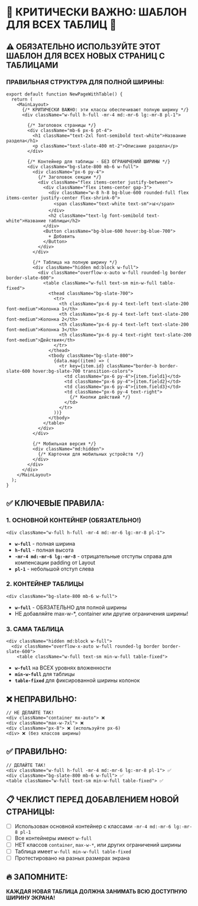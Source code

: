 # 🚨 КРИТИЧЕСКИ ВАЖНО: ШАБЛОН ДЛЯ ВСЕХ ТАБЛИЦ 🚨

## ⚠️ ОБЯЗАТЕЛЬНО ИСПОЛЬЗУЙТЕ ЭТОТ ШАБЛОН ДЛЯ ВСЕХ НОВЫХ СТРАНИЦ С ТАБЛИЦАМИ

### ПРАВИЛЬНАЯ СТРУКТУРА ДЛЯ ПОЛНОЙ ШИРИНЫ:

```tsx
export default function NewPageWithTable() {
  return (
    <MainLayout>
      {/* КРИТИЧЕСКИ ВАЖНО: эти классы обеспечивают полную ширину */}
      <div className="w-full h-full -mr-4 md:-mr-6 lg:-mr-8 pl-1">
        
        {/* Заголовок страницы */}
        <div className="mb-6 px-6 pt-4">
          <h1 className="text-2xl font-semibold text-white">Название раздела</h1>
          <p className="text-slate-400 mt-2">Описание раздела</p>
        </div>

        {/* Контейнер для таблицы - БЕЗ ОГРАНИЧЕНИЙ ШИРИНЫ */}
        <div className="bg-slate-800 mb-6 w-full">
          <div className="px-6 py-4">
            {/* Заголовок секции */}
            <div className="flex items-center justify-between">
              <div className="flex items-center gap-3">
                <div className="w-8 h-8 bg-blue-600 rounded-full flex items-center justify-center flex-shrink-0">
                  <span className="text-white text-sm">📊</span>
                </div>
                <h2 className="text-lg font-semibold text-white">Название таблицы</h2>
              </div>
              <Button className="bg-blue-600 hover:bg-blue-700">
                + Добавить
              </Button>
            </div>
          </div>

          {/* Таблица на полную ширину */}
          <div className="hidden md:block w-full">
            <div className="overflow-x-auto w-full rounded-lg border border-slate-600">
              <table className="w-full text-sm min-w-full table-fixed">
                <thead className="bg-slate-700">
                  <tr>
                    <th className="px-6 py-4 text-left text-slate-200 font-medium">Колонка 1</th>
                    <th className="px-6 py-4 text-left text-slate-200 font-medium">Колонка 2</th>
                    <th className="px-6 py-4 text-left text-slate-200 font-medium">Колонка 3</th>
                    <th className="px-6 py-4 text-right text-slate-200 font-medium">Действия</th>
                  </tr>
                </thead>
                <tbody className="bg-slate-800">
                  {data.map((item) => (
                    <tr key={item.id} className="border-b border-slate-600 hover:bg-slate-700 transition-colors">
                      <td className="px-6 py-4">{item.field1}</td>
                      <td className="px-6 py-4">{item.field2}</td>
                      <td className="px-6 py-4">{item.field3}</td>
                      <td className="px-6 py-4 text-right">
                        {/* Кнопки действий */}
                      </td>
                    </tr>
                  ))}
                </tbody>
              </table>
            </div>
          </div>

          {/* Мобильная версия */}
          <div className="md:hidden">
            {/* Карточки для мобильных устройств */}
          </div>
        </div>
      </div>
    </MainLayout>
  );
}
```

## ✅ КЛЮЧЕВЫЕ ПРАВИЛА:

### 1. ОСНОВНОЙ КОНТЕЙНЕР (ОБЯЗАТЕЛЬНО!)
```tsx
<div className="w-full h-full -mr-4 md:-mr-6 lg:-mr-8 pl-1">
```
- **`w-full`** - полная ширина
- **`h-full`** - полная высота
- **`-mr-4 md:-mr-6 lg:-mr-8`** - отрицательные отступы справа для компенсации padding от Layout
- **`pl-1`** - небольшой отступ слева

### 2. КОНТЕЙНЕР ТАБЛИЦЫ
```tsx
<div className="bg-slate-800 mb-6 w-full">
```
- **`w-full`** - ОБЯЗАТЕЛЬНО для полной ширины
- НЕ добавляйте max-w-*, container или другие ограничения ширины!

### 3. САМА ТАБЛИЦА
```tsx
<div className="hidden md:block w-full">
  <div className="overflow-x-auto w-full rounded-lg border border-slate-600">
    <table className="w-full text-sm min-w-full table-fixed">
```
- **`w-full`** на ВСЕХ уровнях вложенности
- **`min-w-full`** для таблицы
- **`table-fixed`** для фиксированной ширины колонок

## ❌ НЕПРАВИЛЬНО:
```tsx
// НЕ ДЕЛАЙТЕ ТАК!
<div className="container mx-auto"> ❌
<div className="max-w-7xl"> ❌
<div className="px-8"> ❌ (используйте px-6)
<div> ❌ (без классов ширины)
```

## ✅ ПРАВИЛЬНО:
```tsx
// ДЕЛАЙТЕ ТАК!
<div className="w-full h-full -mr-4 md:-mr-6 lg:-mr-8 pl-1"> ✅
<div className="bg-slate-800 mb-6 w-full"> ✅
<table className="w-full text-sm min-w-full table-fixed"> ✅
```

## 📋 ЧЕКЛИСТ ПЕРЕД ДОБАВЛЕНИЕМ НОВОЙ СТРАНИЦЫ:

- [ ] Использован основной контейнер с классами `-mr-4 md:-mr-6 lg:-mr-8 pl-1`
- [ ] Все контейнеры имеют `w-full`
- [ ] НЕТ классов `container`, `max-w-*`, или других ограничений ширины
- [ ] Таблица имеет `w-full min-w-full table-fixed`
- [ ] Протестировано на разных размерах экрана

## 🔥 ЗАПОМНИТЕ:
**КАЖДАЯ НОВАЯ ТАБЛИЦА ДОЛЖНА ЗАНИМАТЬ ВСЮ ДОСТУПНУЮ ШИРИНУ ЭКРАНА!**